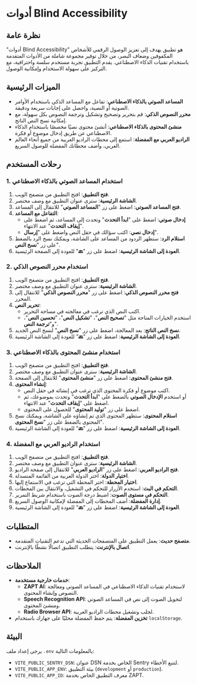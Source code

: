 # أدوات Blind Accessibility

## نظرة عامة

"أدوات Blind Accessibility" هو تطبيق يهدف إلى تعزيز الوصول الرقمي للأشخاص المكفوفين وضعاف البصر، من خلال توفير مجموعة شاملة من الأدوات المتقدمة باستخدام تقنيات الذكاء الاصطناعي. يقدم التطبيق تجربة مستخدم سلسة واحترافية، مع التركيز على سهولة الاستخدام وإمكانية الوصول.

## الميزات الرئيسية

- **المساعد الصوتي بالذكاء الاصطناعي**: تفاعل مع المساعد الذكي باستخدام الأوامر الصوتية أو النصية، واحصل على إجابات سريعة ودقيقة.
- **محرر النصوص الذكي**: قم بتحرير وتصحيح وتشكيل وترجمة النصوص بكل سهولة، مع إمكانية نسخ النص الناتج.
- **منشئ المحتوى بالذكاء الاصطناعي**: أنشئ محتوى نصيًا مخصصًا باستخدام الذكاء الاصطناعي عن طريق إدخال موضوع أو فكرة.
- **الراديو العربي مع المفضلة**: استمع إلى محطات الراديو العربية من جميع أنحاء العالم العربي، وأضف محطاتك المفضلة للوصول السريع.

## رحلات المستخدم

### 1. استخدام المساعد الصوتي بالذكاء الاصطناعي

1. **فتح التطبيق**: افتح التطبيق من متصفح الويب.
2. **الشاشة الرئيسية**: سترى عنوان التطبيق مع وصف مختصر.
3. **فتح المساعد الصوتي**: اضغط على زر "**المساعد الصوتي**" للانتقال إلى المساعد.
4. **التفاعل مع المساعد**:
   - **إدخال صوتي**: اضغط على "**ابدأ التحدث**" وتحدث إلى المساعد، ثم اضغط على "**إيقاف التحدث**" عند الانتهاء.
   - **إدخال نصي**: اكتب سؤالك في حقل النص واضغط على "**إرسال**".
5. **استلام الرد**: ستظهر الردود من المساعد على الشاشة، ويمكنك نسخ الرد بالضغط على زر "**نسخ النص**".
6. **العودة إلى الشاشة الرئيسية**: اضغط على زر "**🔙**" للعودة إلى الصفحة الرئيسية.

### 2. استخدام محرر النصوص الذكي

1. **فتح التطبيق**: افتح التطبيق من متصفح الويب.
2. **الشاشة الرئيسية**: سترى عنوان التطبيق مع وصف مختصر.
3. **فتح محرر النصوص الذكي**: اضغط على زر "**محرر النصوص الذكي**" للانتقال إلى المحرر.
4. **تحرير النص**:
   - اكتب النص الذي ترغب في معالجته في مساحة التحرير.
   - استخدم الخيارات المتاحة مثل "**تصحيح النص**"، "**تشكيل النص**"، "**تحسين النص**"، و"**ترجمة النص**".
5. **نسخ النص الناتج**: بعد المعالجة، اضغط على زر "**نسخ النص**" لنسخ النص الجديد.
6. **العودة إلى الشاشة الرئيسية**: اضغط على زر "**🔙**" للعودة إلى الشاشة الرئيسية.

### 3. استخدام منشئ المحتوى بالذكاء الاصطناعي

1. **فتح التطبيق**: افتح التطبيق من متصفح الويب.
2. **الشاشة الرئيسية**: سترى عنوان التطبيق مع وصف مختصر.
3. **فتح منشئ المحتوى**: اضغط على زر "**منشئ المحتوى**" للانتقال إلى الصفحة.
4. **إنشاء المحتوى**:
   - اكتب موضوع أو فكرة المحتوى الذي ترغب في إنشائه في حقل النص.
   - أو استخدم **الإدخال الصوتي** بالضغط على "**ابدأ التحدث**" وتحدث بموضوعك، ثم اضغط على "**إيقاف التحدث**" عند الانتهاء.
   - اضغط على زر "**توليد المحتوى**" للحصول على المحتوى.
5. **استلام المحتوى**: ستظهر المحتوى الذي تم إنشاؤه على الشاشة، ويمكنك نسخ المحتوى بالضغط على زر "**نسخ المحتوى**".
6. **العودة إلى الشاشة الرئيسية**: اضغط على زر "**🔙**" للعودة إلى الشاشة الرئيسية.

### 4. استخدام الراديو العربي مع المفضلة

1. **فتح التطبيق**: افتح التطبيق من متصفح الويب.
2. **الشاشة الرئيسية**: سترى عنوان التطبيق مع وصف مختصر.
3. **فتح الراديو العربي**: اضغط على زر "**الراديو العربي**" للانتقال إلى صفحة الراديو.
4. **اختيار الدولة**: اختر الدولة العربية من القائمة المنسدلة.
5. **اختيار المحطة**: اختر المحطة التي ترغب في الاستماع إليها.
6. **التحكم في البث**: استخدم الأزرار للتحكم في التشغيل، والانتقال بين المحطات.
7. **التحكم في مستوى الصوت**: اضبط درجة الصوت باستخدام شريط التمرير.
8. **إدارة المفضلة**: أضف المحطات إلى المفضلة لإمكانية الوصول السريع.
9. **العودة إلى الشاشة الرئيسية**: اضغط على زر "**🔙**" للعودة إلى الشاشة الرئيسية.

## المتطلبات

- **متصفح حديث**: يعمل التطبيق على المتصفحات الحديثة التي تدعم التقنيات المتقدمة.
- **اتصال بالإنترنت**: يتطلب التطبيق اتصالًا نشطًا بالإنترنت.

## الملاحظات

- **خدمات خارجية مستخدمة**:
  - **ZAPT AI**: لاستخدام تقنيات الذكاء الاصطناعي في المساعد الصوتي ومعالجة النصوص وإنشاء المحتوى.
  - **Speech Recognition API**: لتحويل الصوت إلى نص في المساعد الصوتي ومنشئ المحتوى.
  - **Radio Browser API**: لجلب وتشغيل محطات الراديو العربية.
- **تخزين المفضلة**: يتم حفظ المفضلة محليًا على جهازك باستخدام `localStorage`.

## البيئة

يرجى إعداد ملف `.env` بالمعلومات التالية:

- `VITE_PUBLIC_SENTRY_DSN`: عنوان DSN الخاص بخدمة Sentry لتتبع الأخطاء.
- `VITE_PUBLIC_APP_ENV`: بيئة التطبيق (`development` أو `production`).
- `VITE_PUBLIC_APP_ID`: معرف التطبيق الخاص بخدمة ZAPT.